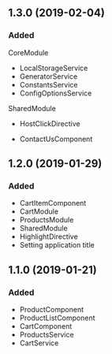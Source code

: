 <a name="1.3.0"></a>

## 1.3.0 (2019-02-04)

### Added
 CoreModule
 - LocalStorageService
 - GeneratorService
 - ConstantsService
 - ConfigOptionsService

 SharedModule
 - HostClickDirective

 - ContactUsComponent

## 1.2.0 (2019-01-29)

### Added
 - CartItemComponent
 - CartModule
 - ProductsModule
 - SharedModule
 - HighlightDirective
 - Setting application title
 
## 1.1.0 (2019-01-21)

### Added
 - ProductComponent
 - ProductListComponent
 - CartComponent
 - ProductsService
 - CartService
